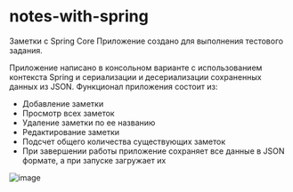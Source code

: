 # notes-with-spring
Заметки с Spring Core
Приложение создано для выполнения тестового задания.

Приложение написано в консольном варианте с использованием контекста Spring и сериализации и десериализации сохраненных данных из JSON. 
Функционал приложения состоит из:
- Добавление заметки
- Просмотр всех заметок
- Удаление заметки по ее названию
- Редактирование заметки
- Подсчет общего количества существующих заметок
- При завершении работы приложение сохраняет все данные в JSON формате, а при запуске загружает их

![image](https://user-images.githubusercontent.com/92898813/222927080-8390b35a-2f2b-4947-b78b-457b20e2fa55.png)
